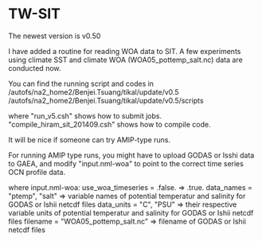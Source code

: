 # TW-SIT

The newest version is v0.50

I have added a routine for reading WOA data to  SIT. A few experiments using climate SST and climate WOA (WOA05_pottemp_salt.nc) data are conducted now.

You can find the running script and codes in 
/autofs/na2_home2/Benjei.Tsuang/tikal/update/v0.5
/autofs/na2_home2/Benjei.Tsuang/tikal/update/v0.5/scripts

where
"run_v5.csh" shows how to submit jobs.
"compile_hiram_sit_201409.csh" shows how to compile code.

It will be nice if someone can try AMIP-type runs.

For running AMIP type runs, you might have to upload GODAS or Isshi data to GAEA, and modify "input.nml-woa" to point to the correct time series OCN profile data.

where input.nml-woa:
   use_woa_timeseries = .false.                                         => .true.
   data_names = "ptemp", "salt"                                         => variable names of potential temperatur and salinity for GODAS or Ishii netcdf files
   data_units = "C", "PSU"                                                 => their respective variable units of potential temperatur and salinity for GODAS or Ishii netcdf files
   filename = "WOA05_pottemp_salt.nc"                          => filename of GODAS or Ishii netcdf files

